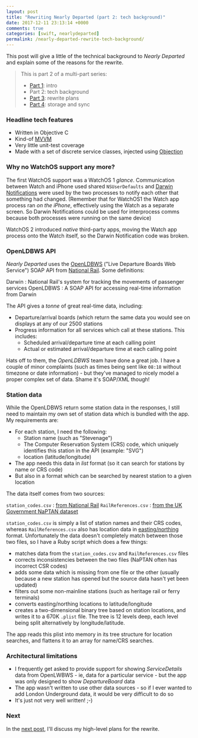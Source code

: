 ```yaml
---
layout: post
title: "Rewriting Nearly Departed (part 2: tech background)"
date: 2017-12-11 23:13:14 +0000
comments: true
categories: [swift, nearlydeparted]
permalink: /nearly-departed-rewrite-tech-background/
---
```


This post will give a little of the technical background to _Nearly Departed_ and explain some of the reasons for the rewrite.

<!-- more -->

> This is part 2 of a multi-part series:
>
> * [Part 1][part1]: intro
> * Part 2: tech background
> * [Part 3][part3]: rewrite plans
> * [Part 4][part4]: storage and sync

### Headline tech features

* Written in Objective C
* Kind-of [MVVM][mvvm]
* Very little unit-test coverage
* Made with a set of discrete service classes, injected using [Objection][objection]

### Why no WatchOS support any more?

The first WatchOS support was a WatchOS 1 _glance_. Communication between Watch and iPhone used shared `NSUserDefaults` and [Darwin Notifications][darwin-notifications] were used by the two processes to notify each other that something had changed. (Remember that for WatchOS1 the Watch app process ran _on the iPhone_, effectively using the Watch as a separate screen. So Darwin Notifications could be used for interprocess comms because both processes were running on the same device)

WatchOS 2 introduced _native_ third-party apps, moving the Watch app process onto the Watch itself, so the Darwin Notification code was broken.

### OpenLDBWS API

_Nearly Departed_ uses the [OpenLDBWS][open-ldbws] ("Live Departure Boards Web Service") SOAP API from [National Rail][national-rail]. Some definitions:

Darwin
: National Rail's system for tracking the movements of passenger services
OpenLDBWS
: A SOAP API for accessing real-time information from Darwin

The API gives a _tonne_ of great real-time data, including:

* Departure/arrival boards (which return the same data you would see on displays at any of our 2500 stations
* Progress information for all services which call at these stations. This includes:
  * Scheduled arrival/departure time at each calling point
  * Actual or estimated arrival/departure time at each calling point

Hats off to them, the _OpenLDBWS_ team have done a great job. I have a couple of minor complaints (such as times being sent like `08:18` without timezone or date information) - but they've managed to nicely model a proper complex set of data. Shame it's SOAP/XML though!

### Station data

While the OpenLDBWS return some station data in the responses, I still need to maintain my own set of station data which is bundled with the app. My requirements are:

* For each station, I need the following:
  * Station name (such as "Stevenage")
  * The Computer Reservation System (CRS) code, which uniquely identifies this station in the API (example: "SVG")
  * location (latitude/longitude)
* The app needs this data in _list_ format (so it can search for stations by name or CRS code)
* But also in a format which can be searched by nearest station to a given location

The data itself comes from two sources:

`station_codes.csv`
: [from National Rail][station-codes-national-rail]
`RailReferences.csv`
: [from the UK Government NaPTAN dataset][naptan]

`station_codes.csv` is simply a list of station names and their CRS codes, whereas `RailReferences.csv` also has location data in [easting/northing][easting-northing] format. Unfortunately the data doesn't completely match between those two files, so I have a Ruby script which does a few things:

* matches data from the `station_codes.csv` and `RailReferences.csv` files
* corrects inconsistencies between the two files (NaPTAN often has incorrect CSR codes)
* adds some data which is missing from one file or the other (usually because a new station has opened but the source data hasn't yet been updated)
* filters out some non-mainline stations (such as heritage rail or ferry terminals)
* converts easting/northing locations to latitude/longitude
* creates a two-dimensional binary tree based on station locations, and writes it to a 670K `.plist` file. The tree is 12 levels deep, each level being split alternatively by longitude/latitude.

The app reads this plist into memory in its tree structure for location searches, and flattens it to an array for name/CRS searches.

### Architectural limitations

* I frequently get asked to provide support for showing _ServiceDetails_ data from OpenLWBWS - ie, data for a particular service - but the app was only designed to show _DepartureBoard_ data
* The app wasn't written to use other data sources - so if I ever wanted to add London Underground data, it would be very difficult to do so
* It's just not very well written! ;-)

### Next

In the [next post][part3], I'll discuss my high-level plans for the rewrite.

[mvvm]: https://en.wikipedia.org/wiki/Model–view–viewmodel
[objection]: http://objection-framework.org
[darwin-notifications]: https://developer.apple.com/library/content/documentation/Darwin/Conceptual/MacOSXNotifcationOv/DarwinNotificationConcepts/DarwinNotificationConcepts.html
[open-ldbws]: https://lite.realtime.nationalrail.co.uk/openldbws/
[national-rail]: http://www.nationalrail.co.uk
[station-codes-national-rail]: http://www.nationalrail.co.uk/stations_destinations/48541.aspx
[naptan]: https://data.gov.uk/dataset/naptan
[easting-northing]: https://en.wikipedia.org/wiki/Easting_and_northing

[part1]: /nearly-departed-rewrite-intro/
[part2]: /nearly-departed-rewrite-tech-background/
[part3]: /nearly-departed-rewrite-plans/
[part4]: /nearly-departed-rewrite-storage-and-sync/

